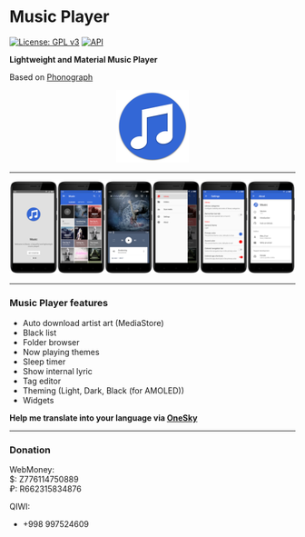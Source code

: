 # Music Player

[![License: GPL v3](https://img.shields.io/badge/License-GPL%20v3-blue.svg)](https://github.com/MaxFour/Music-Player/blob/master/LICENSE)
[![API](https://img.shields.io/badge/API-16%2B-orange.svg?style=flat-square)](https://android-arsenal.com/api?level=16)

**Lightweight and Material Music Player**<br>

Based on [Phonograph](https://github.com/kabouzeid/Phonograph) <p align="center"><img width="128" height="128" src="images/Icon.png" /></p>

--------

![Screenshots](./images/Screenshots.png?raw=true)

--------

### Music Player features

- Auto download artist art (MediaStore)
- Black list
- Folder browser
- Now playing themes
- Sleep timer
- Show internal lyric
- Tag editor
- Theming (Light, Dark, Black (for AMOLED))
- Widgets

**Help me translate into your language via [OneSky](https://music-player.oneskyapp.com/)**

--------

### Donation

WebMoney:<br>
$: Z776114750889<br>
₽: R662315834876

QIWI:
- +998 997524609
